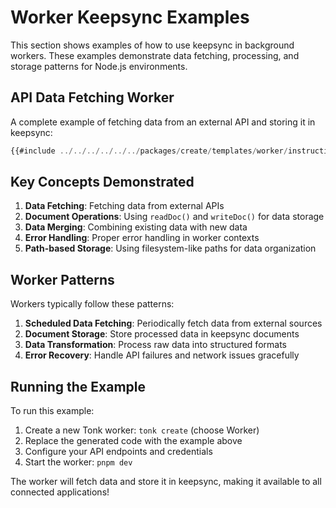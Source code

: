 # Worker Keepsync Examples

This section shows examples of how to use keepsync in background workers. These examples demonstrate data fetching, processing, and storage patterns for Node.js environments.

## API Data Fetching Worker

A complete example of fetching data from an external API and storing it in keepsync:

```typescript
{{#include ../../../../../../packages/create/templates/worker/instructions/keepsync/examples/worker/index.ts}}
```

## Key Concepts Demonstrated

1. **Data Fetching**: Fetching data from external APIs
2. **Document Operations**: Using `readDoc()` and `writeDoc()` for data storage
3. **Data Merging**: Combining existing data with new data
4. **Error Handling**: Proper error handling in worker contexts
5. **Path-based Storage**: Using filesystem-like paths for data organization

## Worker Patterns

Workers typically follow these patterns:

1. **Scheduled Data Fetching**: Periodically fetch data from external sources
2. **Document Storage**: Store processed data in keepsync documents
3. **Data Transformation**: Process raw data into structured formats
4. **Error Recovery**: Handle API failures and network issues gracefully

## Running the Example

To run this example:

1. Create a new Tonk worker: `tonk create` (choose Worker)
2. Replace the generated code with the example above
3. Configure your API endpoints and credentials
4. Start the worker: `pnpm dev`

The worker will fetch data and store it in keepsync, making it available to all connected applications! 